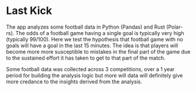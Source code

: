 # Last Kick
The app analyzes some football data in Python (Pandas) and Rust (Polar-rs). The odds of a football game having a single goal is typically very high (typically 99/100). Here we test the hypothesis that football game with no goals will have a goal in the last 15 minutes. The idea is that players will become more more susceptible to mistakes in the final part of the game due to the sustained effort it has taken to get to that part of the match.

Some football data was collected across 3 competitions, over a 1 year period for building the analysis logic but more will data will definitely give more credance to the insights derived from the analysis. 
